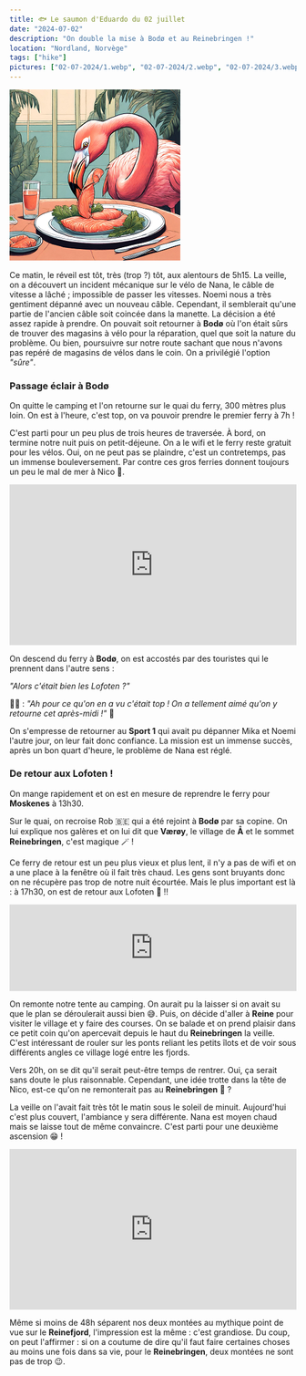 ```yaml
---
title: 🐟 Le saumon d'Eduardo du 02 juillet
date: "2024-07-02"
description: "On double la mise à Bodø et au Reinebringen !"
location: "Nordland, Norvège"
tags: ["hike"]
pictures: ["02-07-2024/1.webp", "02-07-2024/2.webp", "02-07-2024/3.webp", "02-07-2024/4.webp", "02-07-2024/5.webp"]
---
```


![Saumon d'Eduardo](../saumon_eduardo.png)

Ce matin, le réveil est tôt, très (trop ?) tôt, aux alentours de 5h15. La veille, on a découvert un incident mécanique sur le vélo de Nana, le câble de vitesse a lâché ; impossible de passer les vitesses. Noemi nous a très gentiment dépanné avec un nouveau câble. Cependant, il semblerait qu'une partie de l'ancien câble soit coincée dans la manette. La décision a été assez rapide à prendre. On pouvait soit retourner à **Bodø** où l'on était sûrs de trouver des magasins à vélo pour la réparation, quel que soit la nature du problème. Ou bien, poursuivre sur notre route sachant que nous n'avons pas repéré de magasins de vélos dans le coin. On a privilégié l'option *"sûre"*.

### Passage éclair à Bodø
On quitte le camping et l'on retourne sur le quai du ferry, 300 mètres plus loin. On est à l'heure, c'est top, on va pouvoir prendre le premier ferry à 7h !

C'est parti pour un peu plus de trois heures de traversée. À bord, on termine notre nuit puis on petit-déjeune. On a le wifi et le ferry reste gratuit pour les vélos. Oui, on ne peut pas se plaindre, c'est un contretemps, pas un immense bouleversement. 
Par contre ces gros ferries donnent toujours un peu le mal de mer à Nico 🤢.

<div style="width: 100%; height: 0; position: relative; padding-bottom: 56%;"><iframe src="https://giphy.com/embed/f79yNki0G6HLt2pOv1" style="top: 0; left: 0; width: 100%; height: 100%; position: absolute; border: 0;" allowfullscreen scrolling="no" allow="encrypted-media;" class="giphy-embed"></iframe></div> 

On descend du ferry à **Bodø**, on est accostés par des touristes qui le prennent dans l'autre sens :

*"Alors c'était bien les Lofoten ?"*

👨🏼 : *"Ah pour ce qu'on en a vu c'était top ! On a tellement aimé qu'on y retourne cet après-midi !"* 🤣 

On s'empresse de retourner au **Sport 1** qui avait pu dépanner Mika et Noemi l'autre jour, on leur fait donc confiance. La mission est un immense succès, après un bon quart d'heure, le problème de Nana est réglé.

### De retour aux Lofoten !
On mange rapidement et on est en mesure de reprendre le ferry pour **Moskenes** à 13h30.

Sur le quai, on recroise Rob 🇧🇪 qui a été rejoint à **Bodø** par sa copine. On lui explique nos galères et on lui dit que **Værøy**, le village de **Å** et le sommet **Reinebringen**, c'est magique 🪄 !

Ce ferry de retour est un peu plus vieux et plus lent, il n'y a pas de wifi et on a une place à la fenêtre où il fait très chaud. Les gens sont bruyants donc on ne récupère pas trop de notre nuit écourtée. Mais le plus important est là : à 17h30, on est de retour aux Lofoten 🤩 !!

<div style="left: 0; width: 100%; height: 152px; position: relative;"><iframe src="https://open.spotify.com/embed/track/2XjeZEdPK7Qo66Z7ONp854?utm_source=oembed" style="top: 0; left: 0; width: 100%; height: 100%; position: absolute; border: 0;" allowfullscreen allow="clipboard-write; encrypted-media; fullscreen; picture-in-picture;"></iframe></div>

On remonte notre tente au camping. On aurait pu la laisser si on avait su que le plan se déroulerait aussi bien 😅. Puis, on décide d'aller à **Reine** pour visiter le village et y faire des courses. On se balade et on prend plaisir dans ce petit coin qu'on apercevait depuis le haut du **Reinebringen** la veille. C'est intéressant de rouler sur les ponts reliant les petits îlots et de voir sous différents angles ce village logé entre les fjords.

Vers 20h, on se dit qu'il serait peut-être temps de rentrer. Oui, ça serait sans doute le plus raisonnable. Cependant, une idée trotte dans la tête de Nico, est-ce qu'on ne remonterait pas au **Reinebringen** 🤭 ?

La veille on l'avait fait très tôt le matin sous le soleil de minuit. Aujourd'hui c'est plus couvert, l'ambiance y sera différente. Nana est moyen chaud mais se laisse tout de même convaincre. C'est parti pour une deuxième ascension 😁 ! 

<div style="width: 100%; height: 0; position: relative; padding-bottom: 56%;"><iframe src="https://giphy.com/embed/lXi4PSZmhEiM76tuIT" style="top: 0; left: 0; width: 100%; height: 100%; position: absolute; border: 0;" allowfullscreen scrolling="no" allow="encrypted-media;" class="giphy-embed"></iframe></div> 

Même si moins de 48h séparent nos deux montées au mythique point de vue sur le **Reinefjord**, l'impression est la même : c'est grandiose. Du coup, on peut l'affirmer : si on a coutume de dire qu'il faut faire certaines choses au moins une fois dans sa vie, pour le **Reinebringen**, deux montées ne sont pas de trop 😉.